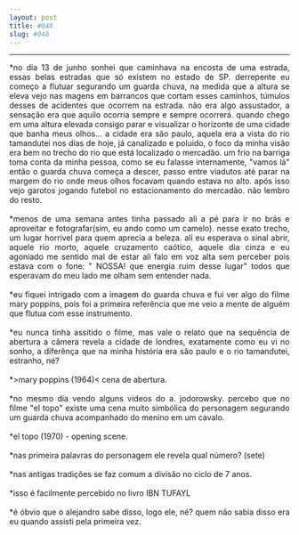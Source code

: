 ```yaml
---
layout: post
title: #048
slug: #048
---
```

---
<p class="description" style="text-align: justify;">
*no dia 13 de junho sonhei que caminhava na encosta de uma estrada, essas belas estradas que só existem no estado de SP. derrepente eu começo a flutuar segurando um guarda chuva, na medida que a altura se eleva vejo nas magens em barrancos que cortam esses caminhos, túmulos desses de acidentes que ocorrem na estrada. não era algo assustador, a sensação era que aquilo ocorria sempre e sempre ocorrerá. quando chego em uma altura elevada consigo parar e visualizar o horizonte de uma cidade que banha meus olhos... a cidade era são paulo, aquela era a vista do rio tamandutei nos dias de hoje, já canalizado e poluido, o foco da minha visão era bem no trecho do rio que está localizado o mercadão. um frio na barriga toma conta da minha pessoa, como se eu falasse internamente, "vamos lá" então o guarda chuva começa a descer, passo entre viadutos até parar na margem do rio onde meus olhos focavam quando estava no alto. após isso vejo garotos jogando futebol no estacionamento do mercadão. não lembro do resto.
<br>
  <br>
*menos de uma semana antes tinha passado ali a pé para ir no brás e aproveitar e fotografar(sim, eu ando como um camelo). nesse exato trecho, um lugar horrivel para quem aprecia a beleza. ali eu esperava o sinal abrir, aquele rio morto, aquele cruzamento caótico, aquele dia cinza e eu agoniado me sentido mal de estar ali falo em voz alta sem perceber pois estava com o fone: " NOSSA! que energia ruim desse lugar" todos que esperavam do meu lado me olham sem entender nada.
<br>
  <br>
*eu fiquei intrigado com a imagem do guarda chuva e fui ver algo do filme mary poppins, pois foi a primeira referência que me veio a mente de alguém que flutua com esse instrumento.
<br>
  <br>
*eu nunca tinha assitido o filme, mas vale o relato que na sequência de abertura a câmera  revela a cidade de londres, exatamente como eu vi no sonho, a diferênça que na minha história era são paulo e o rio tamandutei, estranho, né?
<br>
  <br>
*>mary poppins (1964)< cena de abertura.
<br>
  <br>
*no mesmo dia vendo alguns videos do a. jodorowsky. percebo que no filme "el topo" existe uma cena muito simbólica do personagem segurando um guarda chuva acompanhado do menino em um cavalo.
<br>
  <br>
*el topo (1970) - opening scene.
<br>
  <br>
*nas primeira palavras do personagem ele revela qual número?  (sete)
<br>
  <br>
*nas antigas tradições se faz comum a divisão no ciclo de 7 anos.
<br>
  <br>
*isso é facilmente percebido no livro IBN TUFAYL 
<br>
  <br>
*é óbvio que o alejandro sabe disso, logo ele, né? quem não sabia disso era eu quando assisti pela primeira vez.
<br>
  <br>
